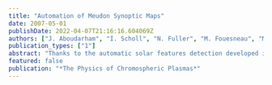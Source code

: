 ```yaml
---
title: "Automation of Meudon Synoptic Maps"
date: 2007-05-01
publishDate: 2022-04-07T21:16:16.604069Z
authors: ["J. Aboudarham", "I. Scholl", "N. Fuller", "M. Fouesneau", "M. Galametz", "F. Gonon", "A. Maire", "Y. Leroy"]
publication_types: ["1"]
abstract: "Thanks to the automatic solar features detection developed in the frame of the European EGSO (European Grid of Solar Observations) project, an important part of the automation of Meudon Synoptic Maps is achieved. Nevertheless, the tracking of these solar structures over time has still to be done to synthesize their evolution during a Carrington rotation. A new approach to track filaments, based on image segmentation and intersection of regions of interest, gives successful results, This is a major step to move towards a fully automatic building of Meudon Synoptic Maps of Solar Activity."
featured: false
publication: "*The Physics of Chromospheric Plasmas*"
---
```


